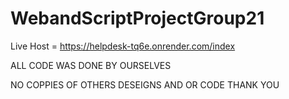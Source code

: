 # WebandScriptProjectGroup21
Live Host = https://helpdesk-tq6e.onrender.com/index

ALL CODE WAS DONE BY OURSELVES

NO COPPIES OF OTHERS DESEIGNS AND OR CODE
THANK YOU
